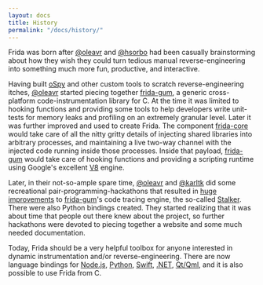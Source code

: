 ```yaml
---
layout: docs
title: History
permalink: "/docs/history/"
---
```


Frida was born after [@oleavr][] and [@hsorbo][] had been casually
brainstorming about how they wish they could turn tedious manual
reverse-engineering into something much more fun, productive, and interactive.

Having built [oSpy][] and other custom tools to scratch reverse-engineering
itches, [@oleavr][] started piecing together [frida-gum][], a generic
cross-platform code-instrumentation library for C. At the time it was limited to
hooking functions and providing some tools to help developers write unit-tests
for memory leaks and profiling on an extremely granular level. Later it was
further improved and used to create Frida. The component [frida-core][] would
take care of all the nitty gritty details of injecting shared libraries into
arbitrary processes, and maintaining a live two-way channel with the injected
code running inside those processes. Inside that payload, [frida-gum][] would
take care of hooking functions and providing a scripting runtime using Google's
excellent [V8][] engine.

Later, in their not-so-ample spare time, [@oleavr][] and [@karltk][] did some
recreational pair-programming-hackathons that resulted in [huge improvements][]
to [frida-gum][]'s code tracing engine, the so-called [Stalker][]. There were
also Python bindings created. They started realizing that it was about time
that people out there knew about the project, so further hackathons were devoted
to piecing together a website and some much needed documentation.

Today, Frida should be a very helpful toolbox for anyone interested in dynamic
instrumentation and/or reverse-engineering. There are now language bindings
for [Node.js][], [Python][], [Swift][], [.NET][], [Qt/Qml][], and it is also
possible to use Frida from C.


[@oleavr]: https://twitter.com/oleavr
[@hsorbo]: https://twitter.com/hsorbo
[@karltk]: https://twitter.com/karltk
[frida-core]: https://github.com/frida/frida-core
[frida-gum]: https://github.com/frida/frida-gum
[Stalker]: https://github.com/frida/frida-gum/blob/master/gum/backend-x86/gumstalker-x86.c
[huge improvements]: http://blog.kalleberg.org/post/833101026/live-x86-code-instrumentation-with-frida
[Node.js]: https://www.npmjs.com/package/frida
[Python]: https://pypi.python.org/pypi/frida
[Swift]: https://github.com/frida/frida-swift
[.NET]: http://build.frida.re/frida/windows/x64-Release/bin/Frida.dll
[Qt/Qml]: https://github.com/frida/frida/releases
[oSpy]: https://github.com/oleavr/ospy
[V8]: https://code.google.com/p/v8/

